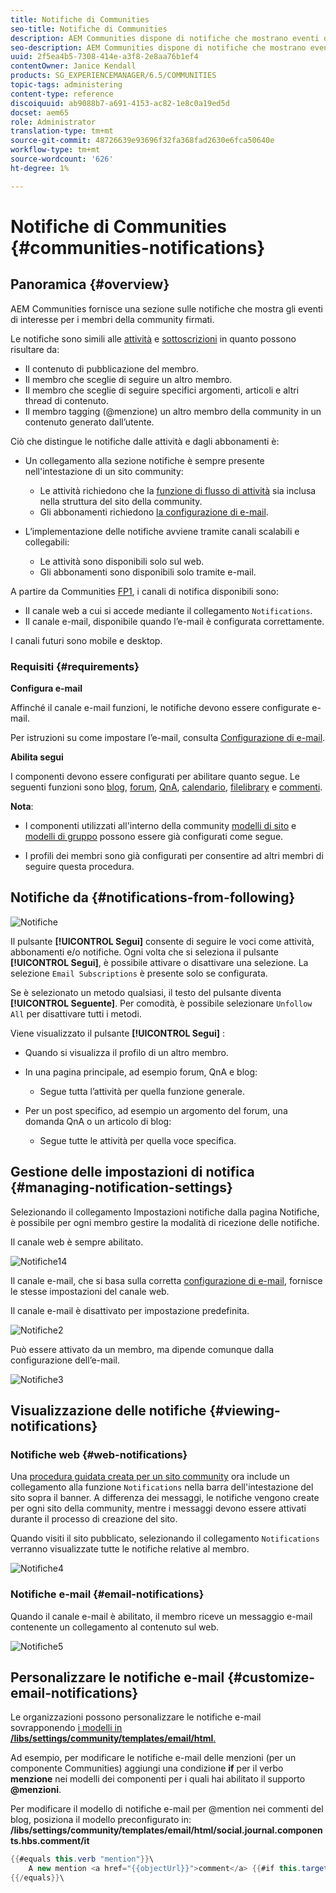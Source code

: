```yaml
---
title: Notifiche di Communities
seo-title: Notifiche di Communities
description: AEM Communities dispone di notifiche che mostrano eventi di interesse per il membro della community che ha effettuato l’accesso
seo-description: AEM Communities dispone di notifiche che mostrano eventi di interesse per il membro della community che ha effettuato l’accesso
uuid: 2f5ea4b5-7308-414e-a3f8-2e8aa76b1ef4
contentOwner: Janice Kendall
products: SG_EXPERIENCEMANAGER/6.5/COMMUNITIES
topic-tags: administering
content-type: reference
discoiquuid: ab9088b7-a691-4153-ac82-1e8c0a19ed5d
docset: aem65
role: Administrator
translation-type: tm+mt
source-git-commit: 48726639e93696f32fa368fad2630e6fca50640e
workflow-type: tm+mt
source-wordcount: '626'
ht-degree: 1%

---
```



# Notifiche di Communities {#communities-notifications}

## Panoramica {#overview}

AEM Communities fornisce una sezione sulle notifiche che mostra gli eventi di interesse per i membri della community firmati.

Le notifiche sono simili alle [attività](/help/communities/essentials-activities.md) e [sottoscrizioni](/help/communities/subscriptions.md) in quanto possono risultare da:

* Il contenuto di pubblicazione del membro.
* Il membro che sceglie di seguire un altro membro.
* Il membro che sceglie di seguire specifici argomenti, articoli e altri thread di contenuto.
* Il membro tagging (@menzione) un altro membro della community in un contenuto generato dall’utente.

Ciò che distingue le notifiche dalle attività e dagli abbonamenti è:

* Un collegamento alla sezione notifiche è sempre presente nell&#39;intestazione di un sito community:

   * Le attività richiedono che la [funzione di flusso di attività](/help/communities/functions.md#activity-stream-function) sia inclusa nella struttura del sito della community.
   * Gli abbonamenti richiedono [la configurazione di e-mail](/help/communities/email.md).

* L’implementazione delle notifiche avviene tramite canali scalabili e collegabili:

   * Le attività sono disponibili solo sul web.
   * Gli abbonamenti sono disponibili solo tramite e-mail.

A partire da Communities [FP1](/help/communities/deploy-communities.md#latestfeaturepack), i canali di notifica disponibili sono:

* Il canale web a cui si accede mediante il collegamento `Notifications`.
* Il canale e-mail, disponibile quando l’e-mail è configurata correttamente.

I canali futuri sono mobile e desktop.

### Requisiti {#requirements}

**Configura e-mail**

Affinché il canale e-mail funzioni, le notifiche devono essere configurate e-mail.

Per istruzioni su come impostare l’e-mail, consulta [Configurazione di e-mail](/help/communities/analytics.md).

**Abilita segui**

I componenti devono essere configurati per abilitare quanto segue. Le seguenti funzioni sono [blog](/help/communities/blog-feature.md), [forum](/help/communities/forum.md), [QnA](/help/communities/working-with-qna.md), [calendario](/help/communities/calendar.md), [filelibrary](/help/communities/file-library.md) e [commenti](/help/communities/comments.md).

**Nota**:

* I componenti utilizzati all&#39;interno della community [modelli di sito](/help/communities/sites.md) e [modelli di gruppo](/help/communities/tools-groups.md) possono essere già configurati come segue.

* I profili dei membri sono già configurati per consentire ad altri membri di seguire questa procedura.

## Notifiche da {#notifications-from-following}

![Notifiche](assets/notifications.png)

Il pulsante **[!UICONTROL Segui]** consente di seguire le voci come attività, abbonamenti e/o notifiche. Ogni volta che si seleziona il pulsante **[!UICONTROL Segui]**, è possibile attivare o disattivare una selezione. La selezione `Email Subscriptions` è presente solo se configurata.

Se è selezionato un metodo qualsiasi, il testo del pulsante diventa **[!UICONTROL Seguente]**. Per comodità, è possibile selezionare `Unfollow All` per disattivare tutti i metodi.

Viene visualizzato il pulsante **[!UICONTROL Segui]** :

* Quando si visualizza il profilo di un altro membro.
* In una pagina principale, ad esempio forum, QnA e blog:

   * Segue tutta l’attività per quella funzione generale.

* Per un post specifico, ad esempio un argomento del forum, una domanda QnA o un articolo di blog:

   * Segue tutte le attività per quella voce specifica.

## Gestione delle impostazioni di notifica {#managing-notification-settings}

Selezionando il collegamento Impostazioni notifiche dalla pagina Notifiche, è possibile per ogni membro gestire la modalità di ricezione delle notifiche.

Il canale web è sempre abilitato.

![Notifiche14](assets/notifications1.png)

Il canale e-mail, che si basa sulla corretta [configurazione di e-mail](/help/communities/email.md), fornisce le stesse impostazioni del canale web.

Il canale e-mail è disattivato per impostazione predefinita.

![Notifiche2](assets/notifications2.png)

Può essere attivato da un membro, ma dipende comunque dalla configurazione dell’e-mail.

![Notifiche3](assets/notifications3.png)

## Visualizzazione delle notifiche {#viewing-notifications}

### Notifiche web {#web-notifications}

Una [procedura guidata creata per un sito community](/help/communities/sites-console.md) ora include un collegamento alla funzione `Notifications` nella barra dell&#39;intestazione del sito sopra il banner. A differenza dei messaggi, le notifiche vengono create per ogni sito della community, mentre i messaggi devono essere attivati durante il processo di creazione del sito.

Quando visiti il sito pubblicato, selezionando il collegamento `Notifications` verranno visualizzate tutte le notifiche relative al membro.

![Notifiche4](assets/notifications4.png)

### Notifiche e-mail {#email-notifications}

Quando il canale e-mail è abilitato, il membro riceve un messaggio e-mail contenente un collegamento al contenuto sul web.

![Notifiche5](assets/notifications5.png)

## Personalizzare le notifiche e-mail {#customize-email-notifications}

Le organizzazioni possono personalizzare le notifiche e-mail sovrapponendo [i modelli in **/libs/settings/community/templates/email/html**.](/help/communities/client-customize.md#overlays)

Ad esempio, per modificare le notifiche e-mail delle menzioni (per un componente Communities) aggiungi una condizione **if** per il verbo **menzione** nei modelli dei componenti per i quali hai abilitato il supporto **@menzioni**.

Per modificare il modello di notifiche e-mail per @mention nei commenti del blog, posiziona il modello preconfigurato in: **/libs/settings/community/templates/email/html/social.journal.components.hbs.comment/it**

```java
{{#equals this.verb "mention"}}\
    A new mention <a href="{{objectUrl}}">comment</a> {{#if this.target.properties.[jcr:title]}}to the article "{{{target.displayName}}}" {{/if}}was added by {{{user.name}}} on {{dateUtil this.published format="EEE, d MMM yyyy HH:mm:ss z"}}.\n \
{{/equals}}\
```

